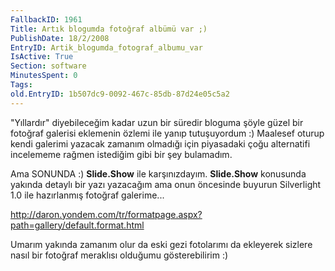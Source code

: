 ```yaml
---
FallbackID: 1961
Title: Artık blogumda fotoğraf albümü var ;)
PublishDate: 18/2/2008
EntryID: Artik_blogumda_fotograf_albumu_var
IsActive: True
Section: software
MinutesSpent: 0
Tags: 
old.EntryID: 1b507dc9-0092-467c-85db-87d24e05c5a2
---
```

"Yıllardır" diyebileceğim kadar uzun bir süredir bloguma şöyle güzel bir
fotoğraf galerisi eklemenin özlemi ile yanıp tutuşuyordum :) Maalesef
oturup kendi galerimi yazacak zamanım olmadığı için piyasadaki çoğu
alternatifi incelememe rağmen istediğim gibi bir şey bulamadım.

Ama SONUNDA :) **Slide.Show** ile karşınızdayım. **Slide.Show**
konusunda yakında detaylı bir yazı yazacağım ama onun öncesinde buyurun
Silverlight 1.0 ile hazırlanmış fotoğraf galerime...

<http://daron.yondem.com/tr/formatpage.aspx?path=gallery/default.format.html>

Umarım yakında zamanım olur da eski gezi fotolarımı da ekleyerek sizlere
nasıl bir fotoğraf meraklısı olduğumu gösterebilirim :)


